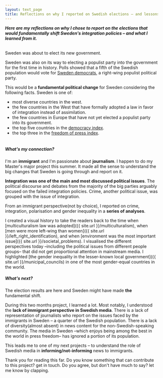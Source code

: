 ```yaml
---
layout: text_page
title: Reflections on why I reported on Swedish elections – and lessons learnt
---
```


***Here are my reflections on why I chose to report on the elections that would fundamentally shift Sweden's integration policies – and what I learned from it.***
<br><br>

Sweden was about to elect its new government.

Sweden was also on its way to electing a populist party into the government for the first time in history. Polls showed that a fifth of the Swedish population would vote for [Sweden democrats](https://en.wikipedia.org/wiki/Sweden_Democrats), a right-wing populist political party.

This would be a **fundamental political change** for Sweden considering the following facts. Sweden is one of:
- most diverse countries in the west.
- the few countries in the West that have formally adopted a law in favor of integration instead of assimilation.
- the few countries in Europe that have not yet elected a populist party into its government.
- the top five countries in the [democracy index](https://en.wikipedia.org/wiki/Democracy_Index).
- the top three in the [freedom of press index](https://rsf.org/en/index).
<br><br>

##### What's my connection?
I'm an **immigrant** and I'm passionate about **journalism**. I happen to do my Master's major project this summer. It made all the sense to understand the big changes that Sweden is going through and report on it.

**Integration was one of the main and most discussed political issues**. The political discourse and debates from the majority of the big parties arguably focused on the failed integration policies. Crime, another political issue, was grouped with the issue of integration.

From an immigrant perspective(not by choice), I reported on crime, integration, polarisation and gender inequality in a **series of analyses**.

I created a visual history to take the readers back to the time when [multiculturalism law was adopted]({{ site.url }}/multiculturalism), when [men were more left-wing than women]({{ site.url }}/left_right_identification), and when [environment was the most important issue]({{ site.url }}/societal_problems). I visualised the different perspectives today –including the political issues from different people groups– that did not get proportional attention in mainstream media. I highlighted [the gender inequality in the lesser-known local government]({{ site.url }}/municipal_councils) in one of the most gender-equal countries in the world.
<br>

##### What's next?
The election results are here and Sweden might have made **the** fundamental shift.

During this two months project, I learned a lot. Most notably, I understood the **lack of immigrant perspective in Swedish media**. There is a lack of representation of journalists who report on the issues faced by the immigrants in Sweden – a quarter of the Swedish population. There is a lack of diversity(almost absent) in news content for the non-Swedish-speaking community. The media in Sweden –which enjoys being among the best in the world in press freedom– has ignored a portion of its population.

This leads me to one of my next projects – to understand the role of Swedish media in **informing/not-informing** news to immigrants.

Thank you for reading this far. Do you know something that can contribute to this project? get in touch. Do you agree, but don't have much to say? let me know by clapping.
<applause-button url="{{ site.url }}{{ page.dir }}" multiclap="true"
    style="width: 44px; height: 44px;" />
